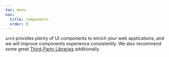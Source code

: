 ```yaml
---
toc: menu
nav:
  title: components
  order: 0
---
```


`antd` provides plenty of UI components to enrich your web applications, and we will improve components experience consistently. We also recommend some great [Third-Party Libraries](/docs/react/recommendation) additionally.
